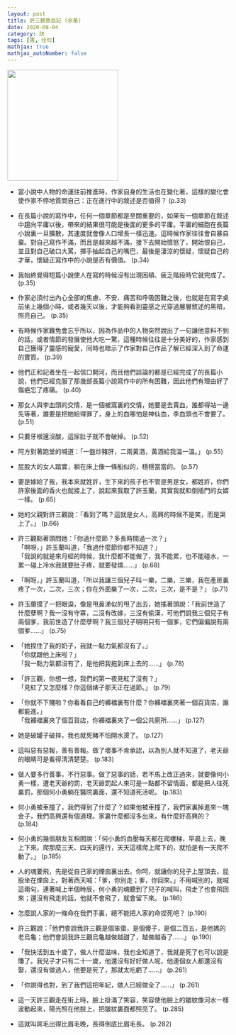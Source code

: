 ```yaml
---
layout: post
title: 許三觀賣血記 (余華)
date: 2020-08-04
category: 訣
tags: [書, 佳句]
mathjax: true
mathjax_autoNumber: false
---
```


<img src="https://doltegg.github.io/book/images/sellblood.jpg" style="width:250px;">

- 當小說中人物的命運往前推進時，作家自身的生活也在變化著，這樣的變化會使作家不停地質問自己：正在進行中的敘述是否值得？ (p.33)

- 在長篇小說的寫作中，任何一個章節都是至關重要的，如果有一個章節在敘述中趨向平庸以後，帶來的結果很可能是後面的更多的平庸。平庸的細胞在長篇小說裏一旦擴散，其速度就會像人口增長一樣迅速。這時候作家往往會自暴自棄。對自己寫作不滿，而且是越來越不滿，接下去開始憤怒了，開始恨自己，並且對自己破口大罵，揮手抽起自己的嘴巴，最後是淒涼的懷疑，懷疑自己的才華，懷疑正寫作中的小說是否有價值。 (p.34)


<!--more-->

- 我始終覺得短篇小說使人在寫的時候沒有出現困頓、疲乏階段時它就完成了。 (p.35)

- 作家必須付出內心全部的焦慮、不安、痛苦和呼吸困難之後，也就是在寫字桌前坐上幾個小時，或者幾天以後，才能夠看到靈感之光穿過層層敘述的黑暗，照亮自己。 (p.35)

- 有時候作家難免會忘乎所以，因為作品中的人物突然說出了一句讓他意料不到的話，或者情節的發展使他大吃一驚，這種時候往往是十分美好的，作家感到自己獲得了靈感的寵愛，同時也暗示了作家對自己作品了解已經深入到了命運的實質。 (p.39)

- 他們正和記者坐在一起信口開河，而且他們談論的都是已經完成了的長篇小說，他們已經克服了那幾部長篇小說寫作中的所有困難，因此他們有理由好了傷疤忘了疼痛。 (p.40)

- 那女人與李血頭的交情，是一個被窩裏的交情，她要是去賣血，誰都得站一邊先等著，誰要是把她給得罪了，身上的血哪怕是神仙血，李血頭也不會要了。 (p.51)

- 只要牙根還沒酸，這尿肚子就不會破掉。 (p.52)

- 阿方對著跑堂的喊道：「一盤炒豬肝，二兩黃酒，黃酒給我溫一溫。」 (p.55)

- 屁股大的女人踏實，躺在床上像一條船似的，穩穩當當的。 (p.57)

- 要是嫁給了我，我本來就姓許，生下來的孩子也不管是男是女，都姓許，你們許家後面的香火也就接上了，說起來我取了許玉蘭，其實我就和倒插門的女婿一樣。 (p.65)

- 她的父親對許三觀說：「看到了嗎？這就是女人，高興的時候不是笑，而是哭上了。」 (p.66)

- 許三觀點著頭問她：「你過什麼節？多長時間過一次？」<br>
  「啊呀，」許玉蘭叫道，「我過什麼節你都不知道？」<br>
  「我說的就是來月經的時候，我什麼都不能做了，我不能累，也不能碰水，一累一碰上冷水我就要肚子疼，就要發燒……」 (p.68)

- 「啊呀，」許玉蘭叫道，「所以我讓三個兒子叫一樂，二樂，三樂，我在產房裏疼了一次，二次，三次；你在外面樂了一次，二次，三次，是不是？」 (p.71)

- 許玉蘭摸了一把眼淚，像是甩鼻涕似的甩了出去，她搖著頭說：「我前世造了什麼孽啊？我一沒有守寡，二沒有改嫁，三沒有偷漢，可他們說我三個兒子有兩個爹，我前世造了什麼孽啊？我三個兒子明明只有一個爹，它們偏偏說有兩個爹……」 (p.75)

- 「她捏住了我的奶子，我就一點力氣都沒有了。」<br>
  「你就跟他上床啦？」<br>
  「我一點力氣都沒有了，是他把我拖到床上去的……」 (p.78)

- 「許三觀，你想一想，我們的第一夜見紅了沒有？」<br>
  「見紅了又怎麼樣？你這個婊子那天正在過節。」 (p.79)

- 「你就不下賤啦？你看看自己的褲襠裏有什麼？你褲襠裏夾著一個百貨店，誰都能進。」<br>
  「我褲襠裏夾了個百貨店，你褲襠裏夾了一個公共廁所……」 (p.127)

- 她是破罐子破摔，我也就死豬不怕開水燙了。 (p.127)

- 這叫惡有惡報，善有善報。做了壞事不肯承認，以為別人就不知道了，老天爺的眼睛可是看得清清楚楚。 (p.183)

- 做人要多行善事，不行惡事。做了惡事的話，若不馬上改正過來，就要像何小勇一樣，遭老天爺的罰，老天爺罰起人來可是一點都不留情面，都是把人往死裏罰，那個何小勇躺在醫院裏面，還不知道死活呢。 (p.183)

- 何小勇被車撞了，我們得到了什麼了？如果他被車撞了，我們家裏掉進來一塊金子，我們高興還有個道理。家裏什麼都沒多出來，有什麼好高興的？ (p.184)

- 何小勇的幾個朋友互相間說：「何小勇的血壓每天都在爬樓梯，早晨上去，晚上下來。爬那麼三天、四天的還行，天天這樣爬上爬下的，就怕是有一天爬不動了。」 (p.185)

- 人的魂要飛，先是從自己家的煙囪裏出去。你呵，就讓你的兒子上屋頂去，屁股坐在煙囪上，對著西天喊：「爹，你別走；爹，你回來。」不用喊別的，就喊這兩句，連著喊上半個時辰，何小勇的魂聽到了兒子的喊叫，飛走了也會飛回來；還沒有飛走的話，他就不會飛了，就會留下來。 (p.186)

- 怎麼說人家的一條命在我們手裏，總不能把人家的命捏死吧？ (p.190)

- 許三觀說：「他們會說我許三觀是個笨蛋，是個傻子，是個二百五，是他媽的老烏龜；他們會說我許三觀烏龜越做越甜了，越做越香了……」 (p.190)

- 「我快活到五十歲了，做人什麼滋味，我也全知道了，我就是死了也可以說是賺了。我兒子才只有二十一歲，他還沒有好好做人呢，他連個女人都還沒有娶，還沒有做過人，他要是死了，那就太吃虧了……」 (p.261)

- 「你說得也對，到了我們這把年紀，做人已經做全了……」 (p.261)

- 這一天許三觀走在街上時，臉上掛滿了笑容，笑容使他臉上的皺紋像河水一樣波動起來，陽光照在他臉上，把皺紋裏面都照亮了。 (p.285)

- 這就叫屌毛出得比眉毛晚，長得倒底比眉毛長。 (p.282)
